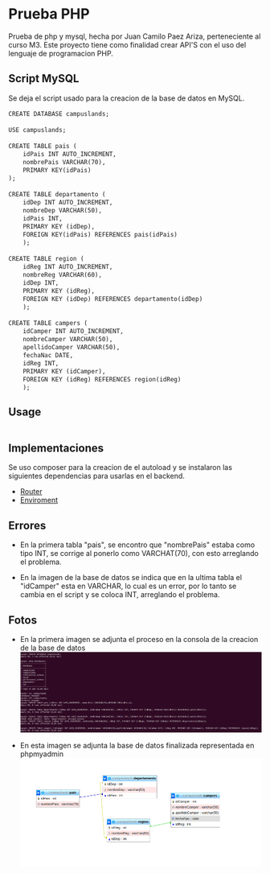 # Prueba PHP

Prueba de php y mysql, hecha por Juan Camilo Paez Ariza, perteneciente al curso M3.
Este proyecto tiene como finalidad crear API'S con el uso del lenguaje de programacion PHP.

## Script MySQL

Se deja el script usado para la creacion de la base de datos en MySQL.

```mysql
CREATE DATABASE campuslands;

USE campuslands;

CREATE TABLE pais (
    idPais INT AUTO_INCREMENT, 
    nombrePais VARCHAR(70),
    PRIMARY KEY(idPais)
);

CREATE TABLE departamento (
    idDep INT AUTO_INCREMENT, 
    nombreDep VARCHAR(50), 
    idPais INT, 
    PRIMARY KEY (idDep), 
    FOREIGN KEY(idPais) REFERENCES pais(idPais)
    );

CREATE TABLE region (
    idReg INT AUTO_INCREMENT, 
    nombreReg VARCHAR(60), 
    idDep INT, 
    PRIMARY KEY (idReg), 
    FOREIGN KEY (idDep) REFERENCES departamento(idDep)
    );

CREATE TABLE campers (
    idCamper INT AUTO_INCREMENT, 
    nombreCamper VARCHAR(50),
    apellidoCamper VARCHAR(50),
    fechaNac DATE, 
    idReg INT, 
    PRIMARY KEY (idCamper), 
    FOREIGN KEY (idReg) REFERENCES region(idReg)
    );
```

## Usage

```

```

## Implementaciones

Se uso composer para la creacion de el autoload y se instalaron las siguientes dependencias para usarlas en el backend.
* [Router](https://github.com/bramus/router)
* [Enviroment](https://github.com/vlucas/phpdotenv)

## Errores
* En la primera tabla "pais", se encontro que "nombrePais" estaba como tipo INT, se corrige al ponerlo como VARCHAT(70), con esto arreglando el problema.

* En la imagen de la base de datos se indica que en la ultima tabla el "idCamper" esta en VARCHAR, lo cual es un error, por lo tanto se cambia en el script y se coloca INT, arreglando el problema.

## Fotos

* En la primera imagen se adjunta el proceso en la consola de la creacion de la base de datos ![](https://raw.githubusercontent.com/AoKuangg/Prueba-PHP/master/imgs/Script%20mysql.png)

* En esta imagen se adjunta la base de datos finalizada representada en phpmyadmin ![](https://raw.githubusercontent.com/AoKuangg/Prueba-PHP/master/imgs/Base%20de%20datos%20final.png)
